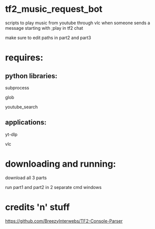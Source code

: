 # tf2_music_request_bot
scripts to play music from youtube through vlc when someone sends a message starting with ;play in tf2 chat

make sure to edit paths in part2 and part3

# requires:
## python libraries:
  subprocess
  
  glob
  
  youtube_search
## applications:
  yt-dlp
  
  vlc

# downloading and running:
  download all 3 parts
  
  run part1 and part2 in 2 separate cmd windows

# credits 'n' stuff
https://github.com/BreezyInterwebs/TF2-Console-Parser

